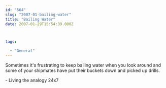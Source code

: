 ```yaml
---
id: "564"
slug: "2007-01-bailing-water"
title: "Bailing Water"
date: 2007-01-29T15:54:39.000Z



tags:

  - "General"
---
```

<div class="sqs-html-content">
  <p>Sometimes it's frustrating to keep bailing water when you look around and some of your shipmates have put their buckets down and picked up drills.</p>
<p>- Living the analogy 24x7</p>
</div>
